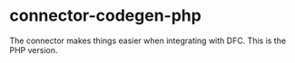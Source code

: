 # connector-codegen-php
The connector makes things easier when integrating with DFC. This is the PHP version.
